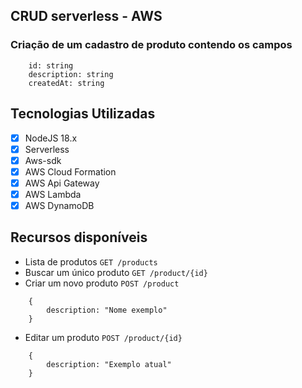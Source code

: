 ## CRUD serverless - AWS
### Criação de um cadastro de produto contendo os campos
```
    id: string
    description: string
    createdAt: string
```

## Tecnologias Utilizadas
- [x] NodeJS 18.x
- [x] Serverless
- [x] Aws-sdk
- [x] AWS Cloud Formation 
- [x] AWS Api Gateway
- [x] AWS Lambda
- [X] AWS DynamoDB

## Recursos disponíveis
- Lista de produtos
`GET /products`
- Buscar um único produto
`GET /product/{id}`
- Criar um novo produto
`POST /product`
```
    {
        description: "Nome exemplo"
    }
```
- Editar um produto
`POST /product/{id}`
```
    {
        description: "Exemplo atual"
    }
```
